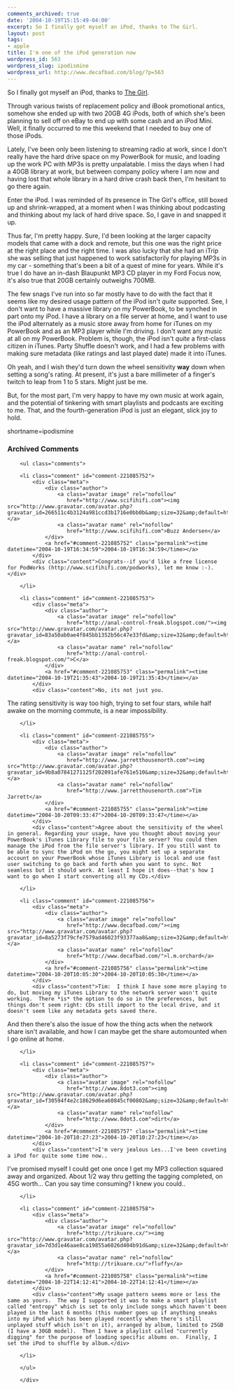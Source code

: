 ```yaml
---
comments_archived: true
date: '2004-10-19T15:15:49-04:00'
excerpt: So I finally got myself an iPod, thanks to The Girl.
layout: post
tags:
- apple
title: I'm one of the iPod generation now
wordpress_id: 563
wordpress_slug: ipodismine
wordpress_url: http://www.decafbad.com/blog/?p=563
---
```

So I finally got myself an iPod, thanks to [The Girl](http://missadroit.livejournal.com).  

Through various twists of replacement policy and iBook promotional antics, somehow she ended up with two 20GB 4G iPods, both of which she's been planning to sell off on eBay to end up with some cash and an iPod Mini.  Well, it finally occurred to me this weekend that I needed to buy one of those iPods.

Lately, I've been only been listening to streaming radio at work, since I don't really have the hard drive space on my PowerBook for music, and loading up the work PC with MP3s is pretty unpalatable.  I miss the days when I had a 40GB library at work, but between company policy where I am now and having lost that whole library in a hard drive crash back then, I'm hesitant to go there again.

Enter the iPod.  I was reminded of its presence in The Girl's office, still boxed up and shrink-wrapped, at a moment when I was thinking about podcasting and thinking about my lack of hard drive space.  So, I gave in and snapped it up.  

Thus far, I'm pretty happy.  Sure, I'd been looking at the larger capacity models that came with a dock and remote, but this one was the right price at the right place and the right time.  I was also lucky that she had an iTrip she was selling that just happened to work satisfactorily for playing MP3s in my car - something that's been a bit of a quest of mine for years.  While it's true I do have an in-dash Blaupunkt MP3 CD player in my Ford Focus now, it's also true that 20GB certainly outweighs 700MB.

The few snags I've run into so far mostly have to do with the fact that it seems like my desired usage pattern of the iPod isn't *quite* supported.  See, I don't want to have a massive library on my PowerBook, to be synched in part onto my iPod.  I have a library on a file server at home, and I want to use the iPod alternately as a music store away from home for iTunes on my PowerBook and as an MP3 player while I'm driving.  I don't want any music at all on my PowerBook.  Problem is, though, the iPod isn't *quite* a first-class citizen in iTunes.  Party Shuffle doesn't work, and I had a few problems with making sure metadata (like ratings and last played date) made it into iTunes.

Oh yeah, and I wish they'd turn down the wheel sensitivity **way** down when setting a song's rating.  At present, it's just a bare millimeter of a finger's twitch to leap from 1 to 5 stars.  Might just be me.

But, for the most part, I'm very happy to have my own music at work again, and the potential of tinkering with smart playlists and podcasts are exciting to me.  That, and the fourth-generation iPod is just an elegant, slick joy to hold.
<!--more-->
shortname=ipodismine

<div id="comments" class="comments archived-comments">
            <h3>Archived Comments</h3>
            
        <ul class="comments">
            
        <li class="comment" id="comment-221085752">
            <div class="meta">
                <div class="author">
                    <a class="avatar image" rel="nofollow" 
                       href="http://www.scifihifi.com"><img src="http://www.gravatar.com/avatar.php?gravatar_id=266511c4b3124a981ccd3b1716e0bb0b&amp;size=32&amp;default=http://mediacdn.disqus.com/1320279820/images/noavatar32.png"/></a>
                    <a class="avatar name" rel="nofollow" 
                       href="http://www.scifihifi.com">Buzz Andersen</a>
                </div>
                <a href="#comment-221085752" class="permalink"><time datetime="2004-10-19T16:34:59">2004-10-19T16:34:59</time></a>
            </div>
            <div class="content">Congrats--if you'd like a free license for PodWorks (http://www.scifihifi.com/podworks), let me know :-).</div>
            
        </li>
    
        <li class="comment" id="comment-221085753">
            <div class="meta">
                <div class="author">
                    <a class="avatar image" rel="nofollow" 
                       href="http://anal-control-freak.blogspot.com/"><img src="http://www.gravatar.com/avatar.php?gravatar_id=83a50ab0ae4f845bb1352b56c47e33fd&amp;size=32&amp;default=http://mediacdn.disqus.com/1320279820/images/noavatar32.png"/></a>
                    <a class="avatar name" rel="nofollow" 
                       href="http://anal-control-freak.blogspot.com/">C</a>
                </div>
                <a href="#comment-221085753" class="permalink"><time datetime="2004-10-19T21:35:43">2004-10-19T21:35:43</time></a>
            </div>
            <div class="content">No, its not just you.

The rating sensitivity is way too high, trying to set four stars, while half awake on the morning commute, is a near impossibility.</div>
            
        </li>
    
        <li class="comment" id="comment-221085755">
            <div class="meta">
                <div class="author">
                    <a class="avatar image" rel="nofollow" 
                       href="http://www.jarretthousenorth.com"><img src="http://www.gravatar.com/avatar.php?gravatar_id=9b8a07841271125f202091afe761e510&amp;size=32&amp;default=http://mediacdn.disqus.com/1320279820/images/noavatar32.png"/></a>
                    <a class="avatar name" rel="nofollow" 
                       href="http://www.jarretthousenorth.com">Tim Jarrett</a>
                </div>
                <a href="#comment-221085755" class="permalink"><time datetime="2004-10-20T09:33:47">2004-10-20T09:33:47</time></a>
            </div>
            <div class="content">Agree about the sensitivity of the wheel in general. Regarding your usage, have you thought about moving your PowerBook's iTunes Library file to your file server? You could then manage the iPod from the file server's library. If you still want to be able to sync the iPod on the go, you might set up a separate account on your PowerBook whose iTunes Library is local and use fast user switching to go back and forth when you want to sync. Not seamless but it should work. At least I hope it does--that's how I want to go when I start converting all my CDs.</div>
            
        </li>
    
        <li class="comment" id="comment-221085756">
            <div class="meta">
                <div class="author">
                    <a class="avatar image" rel="nofollow" 
                       href="http://www.decafbad.com/"><img src="http://www.gravatar.com/avatar.php?gravatar_id=8a5273f79cfe7579ad46023f93377aa8&amp;size=32&amp;default=http://mediacdn.disqus.com/1320279820/images/noavatar32.png"/></a>
                    <a class="avatar name" rel="nofollow" 
                       href="http://www.decafbad.com/">l.m.orchard</a>
                </div>
                <a href="#comment-221085756" class="permalink"><time datetime="2004-10-20T10:05:30">2004-10-20T10:05:30</time></a>
            </div>
            <div class="content">Tim:  I think I have some more playing to do, but moving my iTunes Library to the network server wasn't quite working.  There *is* the option to do so in the preferences, but things don't seem right: CDs still import to the local drive, and it doesn't seem like any metadata gets saved there.

And then there's also the issue of how the thing acts when the network share isn't available, and how I can maybe get the share automounted when I go online at home.</div>
            
        </li>
    
        <li class="comment" id="comment-221085757">
            <div class="meta">
                <div class="author">
                    <a class="avatar image" rel="nofollow" 
                       href="http://www.8dot3.com"><img src="http://www.gravatar.com/avatar.php?gravatar_id=f30594f4e2c18629d6ea60845cf00802&amp;size=32&amp;default=http://mediacdn.disqus.com/1320279820/images/noavatar32.png"/></a>
                    <a class="avatar name" rel="nofollow" 
                       href="http://www.8dot3.com">dirt</a>
                </div>
                <a href="#comment-221085757" class="permalink"><time datetime="2004-10-20T10:27:23">2004-10-20T10:27:23</time></a>
            </div>
            <div class="content">I'm very jealous Les...I've been coveting a iPod for quite some time now..

I've promised myself I could get one once I get my MP3 collection squared away and organized.  About 1/2 way thru getting the tagging completed, on 45G worth... Can you say time consuming?  I knew you could..</div>
            
        </li>
    
        <li class="comment" id="comment-221085758">
            <div class="meta">
                <div class="author">
                    <a class="avatar image" rel="nofollow" 
                       href="http://trikuare.cx/"><img src="http://www.gravatar.com/avatar.php?gravatar_id=7d3d1e46aae8ca19855a6026d404b91d&amp;size=32&amp;default=http://mediacdn.disqus.com/1320279820/images/noavatar32.png"/></a>
                    <a class="avatar name" rel="nofollow" 
                       href="http://trikuare.cx/">fluffy</a>
                </div>
                <a href="#comment-221085758" class="permalink"><time datetime="2004-10-22T14:12:41">2004-10-22T14:12:41</time></a>
            </div>
            <div class="content">My usage pattern seems more or less the same as yours.  The way I supported it was to make a smart playlist called "entropy" which is set to only include songs which haven't been played in the last 6 months (this number goes up if anything sneaks into my iPod which has been played recently when there's still unplayed stuff which isn't on it), arranged by album, limited to 25GB (I have a 30GB model).  Then I have a playlist called "currently digging" for the purpose of loading specific albums on.  Finally, I set the iPod to shuffle by album.</div>
            
        </li>
    
        </ul>
    
        </div>
    